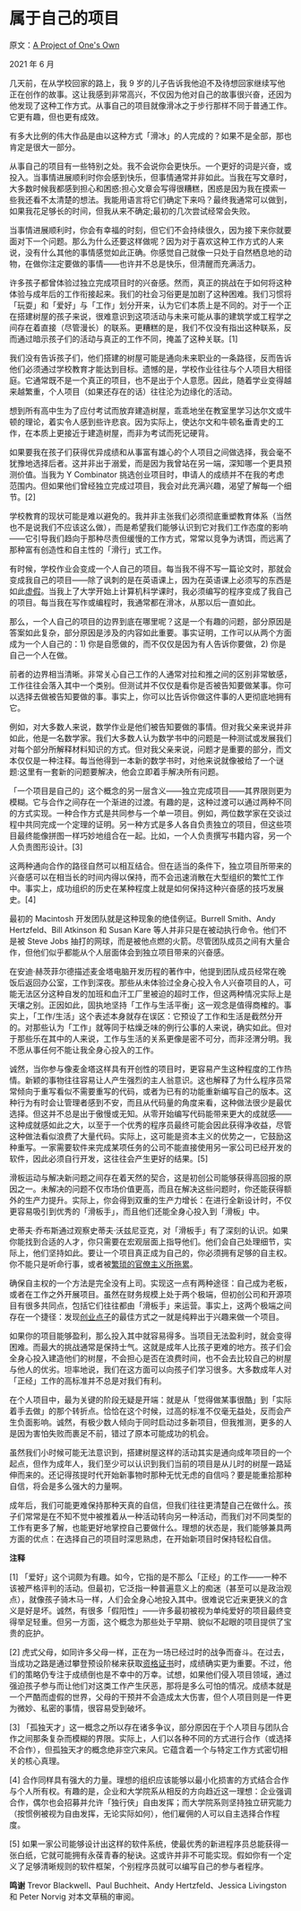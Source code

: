 # 属于自己的项目

原文：[A Project of One's Own](https://paulgraham.com/own.html)

2021 年 6 月

几天前，在从学校回家的路上，我 9 岁的儿子告诉我他迫不及待想回家继续写他正在创作的故事。这让我感到非常高兴，不仅因为他对自己的故事很兴奋，还因为他发现了这种工作方式。从事自己的项目就像滑冰之于步行那样不同于普通工作。它更有趣，但也更有成效。

有多大比例的伟大作品是由以这种方式「滑冰」的人完成的？如果不是全部，那也肯定是很大一部分。

从事自己的项目有一些特别之处。我不会说你会更快乐。一个更好的词是兴奋，或投入。当事情进展顺利时你会感到快乐，但事情通常并非如此。当我在写文章时，大多数时候我都感到担心和困惑:担心文章会写得很糟糕，困惑是因为我在摸索一些我还看不太清楚的想法。我能用语言将它们确定下来吗？最终我通常可以做到，如果我花足够长的时间，但我从来不确定;最初的几次尝试经常会失败。

当事情进展顺利时，你会有幸福的时刻，但它们不会持续很久，因为接下来你就要面对下一个问题。那么为什么还要这样做呢？因为对于喜欢这种工作方式的人来说，没有什么其他的事情感觉如此正确。你感觉自己就像一只处于自然栖息地的动物，在做你注定要做的事情——也许并不总是快乐，但清醒而充满活力。

许多孩子都曾体验过独立完成项目时的兴奋感。然而，真正的挑战在于如何将这种体验与成年后的工作衔接起来。我们的社会习俗更是加剧了这种困难。我们习惯将「玩耍」和「爱好」与「工作」划分开来，认为它们本质上是不同的。对于一个正在搭建树屋的孩子来说，很难意识到这项活动与未来可能从事的建筑学或工程学之间存在着直接（尽管漫长）的联系。更糟糕的是，我们不仅没有指出这种联系，反而通过暗示孩子们的活动与真正的工作不同，掩盖了这种关联。[1]

我们没有告诉孩子们，他们搭建的树屋可能是通向未来职业的一条路径，反而告诉他们必须通过学校教育才能达到目标。遗憾的是，学校作业往往与个人项目大相径庭。它通常既不是一个真正的项目，也不是出于个人意愿。因此，随着学业变得越来越繁重，个人项目（如果还存在的话）往往沦为边缘化的活动。

想到所有高中生为了应付考试而放弃建造树屋，乖乖地坐在教室里学习达尔文或牛顿的理论，着实令人感到些许悲哀。因为实际上，使达尔文和牛顿名垂青史的工作，在本质上更接近于建造树屋，而非为考试而死记硬背。

如果要我在孩子们获得优异成绩和从事富有雄心的个人项目之间做选择，我会毫不犹豫地选择后者。这并非出于溺爱，而是因为我曾站在另一端，深知哪一个更具预测价值。当我为 Y Combinator 挑选创业项目时，申请人的成绩并不在我的考虑范围内。但如果他们曾经独立完成过项目，我会对此充满兴趣，渴望了解每一个细节。[2]

学校教育的现状可能是难以避免的。我并非主张我们必须彻底重塑教育体系（当然也不是说我们不应该这么做），而是希望我们能够认识到它对我们工作态度的影响——它引导我们趋向于那种尽责但缓慢的工作方式，常常以竞争为诱饵，而远离了那种富有创造性和自主性的「滑行」式工作。

有时候，学校作业会变成一个人自己的项目。每当我不得不写一篇论文时，那就会变成我自己的项目——除了讽刺的是在英语课上，因为在英语课上必须写的东西是如此[虚假](https://paulgraham.com/essay.html)。当我上了大学开始上计算机科学课时，我必须编写的程序变成了我自己的项目。每当我在写作或编程时，我通常都在滑冰，从那以后一直如此。

那么，一个人自己的项目的边界到底在哪里呢？这是一个有趣的问题，部分原因是答案如此复杂，部分原因是涉及的内容如此重要。事实证明，工作可以从两个方面成为一个人自己的：1) 你是自愿做的，而不仅仅是因为有人告诉你要做，2) 你是自己一个人在做。

前者的边界相当清晰。非常关心自己工作的人通常对拉和推之间的区别非常敏感，工作往往会落入其中一个类别。但测试并不仅仅是看你是否被告知要做某事。你可以选择去做被告知要做的事。事实上，你可以比告诉你做这件事的人更彻底地拥有它。

例如，对大多数人来说，数学作业是他们被告知要做的事情。但对我父亲来说并非如此，他是一名数学家。我们大多数人认为数学书中的问题是一种测试或发展我们对每个部分所解释材料知识的方式。但对我父亲来说，问题才是重要的部分，而文本仅仅是一种注释。每当他得到一本新的数学书时，对他来说就像被给了一个谜题:这里有一套新的问题要解决，他会立即着手解决所有问题。

「一个项目是自己的」这个概念的另一层含义——独立完成项目——其界限则更为模糊。它与合作之间存在一个渐进的过渡。有趣的是，这种过渡可以通过两种不同的方式实现。一种合作方式是共同参与一个单一项目。例如，两位数学家在交谈过程中共同完成一个定理的证明。另一种方式是多人各自负责独立的项目，但这些项目最终能像拼图一样巧妙地组合在一起。比如，一个人负责撰写书籍内容，另一个人负责图形设计。[3]

这两种通向合作的路径自然可以相互结合。但在适当的条件下，独立项目所带来的兴奋感可以在相当长的时间内得以保持，而不会迅速消散在大型组织的繁忙工作中。事实上，成功组织的历史在某种程度上就是如何保持这种兴奋感的技巧发展史。[4]

最初的 Macintosh 开发团队就是这种现象的绝佳例证。Burrell Smith、Andy Hertzfeld、Bill Atkinson 和 Susan Kare 等人并非只是在被动执行命令。他们不是被 Steve Jobs 抽打的网球，而是被他点燃的火箭。尽管团队成员之间有大量合作，但他们似乎都能从个人层面体会到独立项目带来的兴奋感。

在安迪·赫茨菲尔德描述麦金塔电脑开发历程的著作中，他提到团队成员经常在晚饭后返回办公室，工作到深夜。那些从未体验过全身心投入令人兴奋项目的人，可能无法区分这种自发的加班和血汗工厂里被迫的超时工作，但这两种情况实际上是天壤之别。正因如此，固执地坚持「工作与生活平衡」这一观念是值得商榷的。事实上，「工作/生活」这个表述本身就存在误区：它预设了工作和生活是截然分开的。对那些认为「工作」就等同于枯燥乏味的例行公事的人来说，确实如此。但对于那些乐在其中的人来说，工作与生活的关系更像是密不可分，而非泾渭分明。我不愿从事任何不能让我全身心投入的工作。

诚然，当你参与像麦金塔这样具有开创性的项目时，更容易产生这种程度的工作热情。新颖的事物往往容易让人产生强烈的主人翁意识。这也解释了为什么程序员常常倾向于重写看似不需要重写的代码，或者为已有的功能重新编写自己的版本。这种行为有时会让管理者感到不安，而且从代码量的角度来看，这种做法很少是最优选择。但这并不总是出于傲慢或无知。从零开始编写代码能带来更大的成就感——这种成就感如此之大，以至于一个优秀的程序员最终可能会因此获得净收益，尽管这种做法看似浪费了大量代码。实际上，这可能是资本主义的优势之一，它鼓励这种重写。一家需要软件来完成某项任务的公司不能直接使用另一家公司已经开发的软件，因此必须自行开发，这往往会产生更好的结果。[5]

滑板运动与解决新问题之间存在着天然的契合，这是初创公司能够获得高回报的原因之一。未解决的问题不仅市场价值更高，而且在解决这些问题时，你还能获得额外的生产力提升。实际上，你会得到双重的生产力增长：在进行全新设计时，不仅更容易吸引到优秀的「滑板手」，而且他们还能全身心投入到「滑板」中。

史蒂夫·乔布斯通过观察史蒂夫·沃兹尼亚克，对「滑板手」有了深刻的认识。如果你能找到合适的人才，你只需要在宏观层面上指导他们。他们会自己处理细节，实际上，他们坚持如此。要让一个项目真正成为自己的，你必须拥有足够的自主权。你不能只是听命行事，或者被[繁琐的官僚主义所拖累](https://paulgraham.com/artistsship.html)。

确保自主权的一个方法是完全没有上司。实现这一点有两种途径：自己成为老板，或者在工作之外开展项目。虽然在财务规模上处于两个极端，但初创公司和开源项目有很多共同点，包括它们往往都由「滑板手」来运营。事实上，这两个极端之间存在一个捷径：发现[创业点子](https://paulgraham.com/startupideas.html)的最佳方式之一就是纯粹出于兴趣来做一个项目。

如果你的项目能够盈利，那么投入其中就容易得多。当项目无法盈利时，就会变得困难。而最大的挑战通常是保持士气。这就是成年人比孩子更难的地方。孩子们会全身心投入建造他们的树屋，不会担心是否在浪费时间，也不会去比较自己的树屋与他人的优劣。坦率地说，我们在这方面可以向孩子们学习很多。大多数成年人对「正经」工作的高标准并不总是对我们有利。

在个人项目中，最为关键的阶段无疑是开端：就是从「觉得做某事很酷」到「实际着手去做」的那个转折点。恰恰在这个时候，过高的标准不仅毫无益处，反而会产生负面影响。诚然，有极少数人倾向于同时启动过多新项目，但我推测，更多的人是因为害怕失败而裹足不前，错过了原本可能成功的机会。

虽然我们小时候可能无法意识到，搭建树屋这样的活动其实是通向成年项目的一个起点，但作为成年人，我们至少可以认识到我们当前的项目是从儿时的树屋一路延伸而来的。还记得孩提时代开始新事物时那种无忧无虑的自信吗？要是能重拾那种自信，将会是多么强大的力量啊。

成年后，我们可能更难保持那种天真的自信，但我们往往更清楚自己在做什么。孩子们常常是在不知不觉中被推着从一种活动转向另一种活动，而我们对不同类型的工作有更多了解，也能更好地掌控自己要做什么。理想的状态是，我们能够兼具两方面的优点：在选择自己的项目时深思熟虑，在开始新项目时保持轻松自信。

**注释**

[1] 「爱好」这个词颇为有趣。如今，它指的是不那么「正经」的工作——一种不该被严格评判的活动。但最初，它泛指一种普遍意义上的痴迷（甚至可以是政治观点），就像孩子骑木马一样，人们会全身心地投入其中。很难说它近来更狭义的含义是好是坏。诚然，有很多「假阳性」——许多最初被视为单纯爱好的项目最终变得举足轻重。但另一方面，这个概念为那些处于早期、貌似不起眼的项目提供了宝贵的庇护。

[2] 虎式父母，如同许多父母一样，正在为一场已经过时的战争而奋斗。在过去，当成功之路是通过攀登预设阶梯来获取[资格证书](https://paulgraham.com/credentials.html)时，成绩确实更为重要。不过，他们的策略仍专注于成绩倒也是不幸中的万幸。试想，如果他们侵入项目领域，通过强迫孩子参与而让他们对这类工作产生厌恶，那将是多么可怕的情况。成绩本就是一个严酷而虚假的世界，父母的干预并不会造成太大伤害，但个人项目则是一件更为微妙、私密的事情，很容易受到破坏。

[3] 「孤独天才」这一概念之所以存在诸多争议，部分原因在于个人项目与团队合作之间那条复杂而模糊的界限。实际上，人们以各种不同的方式进行合作（或选择不合作），但孤独天才的概念绝非空穴来风。它蕴含着一个与特定工作方式密切相关的核心真理。

[4] 合作同样具有强大的力量。理想的组织应该能够以最小化损害的方式结合合作与个人所有权。有趣的是，企业和大学院系从相反的方向趋近这一理想：企业强调合作，偶尔也会招募并允许「独行侠」自由发挥；而大学院系则坚持独立研究能力（按惯例被视为自由发挥，无论实际如何），他们雇佣的人可以自主选择合作程度。

[5] 如果一家公司能够设计出这样的软件系统，使最优秀的新进程序员总能获得一张白纸，它就可能拥有永葆青春的秘诀。这或许并非不可能实现。假如你有一个定义了足够清晰规则的软件框架，个别程序员就可以编写自己的参与者程序。

**鸣谢** Trevor Blackwell、Paul Buchheit、Andy Hertzfeld、Jessica Livingston 和 Peter Norvig 对本文草稿的审阅。